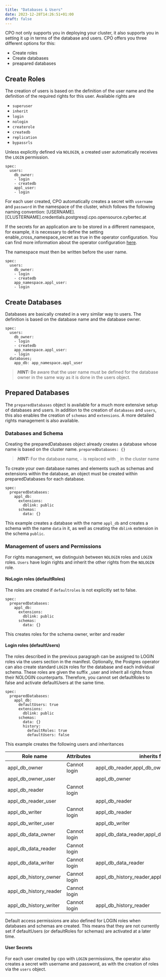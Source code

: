 ```yaml
---
title: "Databases & Users"
date: 2023-12-28T14:26:51+01:00
draft: false
---
```


CPO not only supports you in deploying your cluster, it also supports you in setting it up in terms of the database and users. 
CPO offers you three different options for this: 
- Create roles
- Create databases
- preapared databases

## Create Roles
The creation of users is based on the definition of the user name and the definition of the required rights for this user. Available rights are
- `superuser`
- `inherit`
- `login`
- `nologin`
- `createrole`
- `createdb`
- `replication`
- `bypassrls`

Unless explicitly defined via `NOLOGIN`, a created user automatically receives the `LOGIN` permission. 

```
spec:
  users:
    db_owner:
    - login
    - createdb
    appl_user:
    - login
```

For each user created, CPO automatically creates a secret with `username` and `password` in the namespace of the cluster, which follows the following naming convention: 
[USERNAME].[CLUSTERNAME].credentials.postgresql.cpo.opensource.cybertec.at 

If the secrets for an application are to be stored in a different namespace, for example, it is necessary to define the setting enable_cross_namespace_secret as true in the operator configuration. You can find more information about the operator configuration [here](documentation/how-to-use/operator_configuration/).

The namespace must then be written before the user name.
```
spec:
  users:
    db_owner:
    - login
    - createdb
    app_namespace.appl_user:
    - login
```

## Create Databases 

Databases are basically created in a very similar way to users.
The definition is based on the database name and the database owner. 

```
spec:
  users:
    db_owner:
    - login
    - createdb
    app_namespace.appl_user:
    - login
  databases;
    app_db: app_namespace.appl_user
```

> **_HINT:_**  Be aware that the user name must be defined for the database owner in the same way as it is done in the users object. 

## Prepared Databases

The `preparedDatabases` object is available for a much more extensive setup of databases and users. 
In addition to the creation of `databases` and `users`, this also enables the creation of `schemas` and `extensions`. A more detailed rights management is also available.

### Databases and Schema

Creating the preparedDatabases object already creates a database whose name is based on the cluster name. `preparedDatabases: {}`

> **_HINT:_**  For the database name, `-` is replaced with `_` in the cluster name

To create your own database names and elements such as schemas and extensions within the database, an object must be created within preparedDatabases for each database.

```
spec:
  preparedDatabases:
    appl_db:
      extensions:
        dblink: public
      schemas:
        data: {}
```

This example creates a database with the name `appl_db` and creates a schema with the name `data` in it, as well as creating the `dblink` extension in the schema `public`.

### Management of users and Permissions

For rights management, we distinguish between `NOLOGIN` roles and `LOGIN` roles. `Users` have login rights and inherit the other rights from the `NOLOGIN` role. 

#### NoLogin roles (defaultRoles)

The roles are created if `defaultroles` is not explicitly set to false.
```
spec:
  preparedDatabases:
    appl_db:
      extensions:
        dblink: public
      schemas:
        data: {}
```
This creates roles for the schema owner, writer and reader

#### Login roles (defaultUsers)

The roles described in the previous paragraph can be assigned to LOGIN roles via the users section in the manifest. Optionally, the Postgres operator can also create standard `LOGIN` roles for the database and each individual schema. These roles are given the suffix _user and inherit all rights from their NOLOGIN counterparts. Therefore, you cannot set defaultRoles to false and activate defaultUsers at the same time.

```
spec:
  preparedDatabases:
    appl_db:
      defaultUsers: true
      extensions:
        dblink: public
      schemas:
        data: {}
        history:
          defaultRoles: true
          defaultUsers: false
```
This example creates the following users and inheritances

Role name               | Attributes                | inherits from
------------------------|---------------------------|--------------------------------
 appl_db_owner          | Cannot login              | appl_db_reader,appl_db_owner,appl_data_owner,...
 appl_db_owner_user     |                           | appl_db_owner
 appl_db_reader         | Cannot login              |
 appl_db_reader_user    |                           | appl_db_reader
 appl_db_writer         | Cannot login              | appl_db_reader
 appl_db_writer_user    |                           | appl_db_writer
 appl_db_data_owner     | Cannot login              | appl_db_data_reader,appl_db_data_writer
 appl_db_data_reader    | Cannot login              |
 appl_db_data_writer    | Cannot login              | appl_db_data_reader
 appl_db_history_owner  | Cannot login              | appl_db_history_reader,appl_db_history_writer
 appl_db_history_reader | Cannot login              |
 appl_db_history_writer | Cannot login              | appl_db_history_reader

Default access permissions are also defined for LOGIN roles when databases and schemas are created. This means that they are not currently set if defaultUsers (or defaultRoles for schemas) are activated at a later time.

#### User Secrets

For each user created by cpo with `LOGIN` permissions, the operator also creates a secret with username and password, as with the creation of roles via the `users` object.